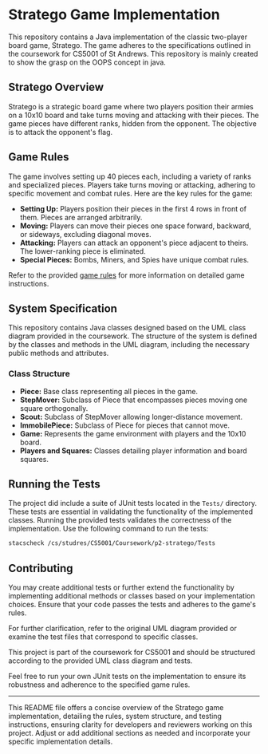 # Stratego Game Implementation

This repository contains a Java implementation of the classic two-player board game, Stratego. The game adheres to the specifications outlined in the coursework for CS5001 of St Andrews. This repository is mainly created to show the grasp on the OOPS concept in java.

## Stratego Overview

Stratego is a strategic board game where two players position their armies on a 10x10 board and take turns moving and attacking with their pieces. The game pieces have different ranks, hidden from the opponent. The objective is to attack the opponent's flag.

## Game Rules

The game involves setting up 40 pieces each, including a variety of ranks and specialized pieces. Players take turns moving or attacking, adhering to specific movement and combat rules. Here are the key rules for the game:

- **Setting Up:** Players position their pieces in the first 4 rows in front of them. Pieces are arranged arbitrarily.
- **Moving:** Players can move their pieces one space forward, backward, or sideways, excluding diagonal moves.
- **Attacking:** Players can attack an opponent's piece adjacent to theirs. The lower-ranking piece is eliminated.
- **Special Pieces:** Bombs, Miners, and Spies have unique combat rules.

Refer to the provided [game rules](https://www.ultraboardgames.com/stratego/game-rules.php) for more information on detailed game instructions.

## System Specification

This repository contains Java classes designed based on the UML class diagram provided in the coursework. The structure of the system is defined by the classes and methods in the UML diagram, including the necessary public methods and attributes. 

### Class Structure

- **Piece:** Base class representing all pieces in the game.
- **StepMover:** Subclass of Piece that encompasses pieces moving one square orthogonally.
- **Scout:** Subclass of StepMover allowing longer-distance movement.
- **ImmobilePiece:** Subclass of Piece for pieces that cannot move.
- **Game:** Represents the game environment with players and the 10x10 board.
- **Players and Squares:** Classes detailing player information and board squares.

## Running the Tests

The project did include a suite of JUnit tests located in the `Tests/` directory. These tests are essential in validating the functionality of the implemented classes. Running the provided tests validates the correctness of the implementation. Use the following command to run the tests:

```bash
stacscheck /cs/studres/CS5001/Coursework/p2-stratego/Tests
```

## Contributing

You may create additional tests or further extend the functionality by implementing additional methods or classes based on your implementation choices. Ensure that your code passes the tests and adheres to the game's rules.

For further clarification, refer to the original UML diagram provided or examine the test files that correspond to specific classes.

This project is part of the coursework for CS5001 and should be structured according to the provided UML class diagram and tests.



Feel free to run your own JUnit tests on the implementation to ensure its robustness and adherence to the specified game rules.

--- 

This README file offers a concise overview of the Stratego game implementation, detailing the rules, system structure, and testing instructions, ensuring clarity for developers and reviewers working on this project. Adjust or add additional sections as needed and incorporate your specific implementation details.
